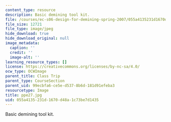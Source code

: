 ```yaml
---
content_type: resource
description: Basic demining tool kit.
file: /courses/ec-s06-design-for-demining-spring-2007/055a4135231d1670d48a1c73be7d1435_ppe27.jpg
file_size: 12721
file_type: image/jpeg
hide_download: true
hide_download_original: null
image_metadata:
  caption: ''
  credit: ''
  image-alt: ''
learning_resource_types: []
license: https://creativecommons.org/licenses/by-nc-sa/4.0/
ocw_type: OCWImage
parent_title: Class Trip
parent_type: CourseSection
parent_uid: 99ecbfa6-ce5e-d537-8b6d-181d91efeba3
resourcetype: Image
title: ppe27.jpg
uid: 055a4135-231d-1670-d48a-1c73be7d1435
---
```

Basic demining tool kit.